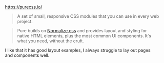 https://purecss.io/

> A set of small, responsive CSS modules that you can use in every web project.

> Pure builds on [Normalize.css](http://necolas.github.io/normalize.css/) and provides layout and styling for native HTML elements, plus the most common UI components. It's what you need, without the cruft.

I like that it has good layout examples, I always struggle to lay out pages and components well.